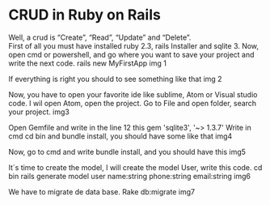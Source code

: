 # CRUD in Ruby on Rails
Well, a crud is “Create”, “Read”, “Update” and “Delete”.		
First of all you must have installed ruby 2.3, rails Installer and sqlite 3.
Now, open cmd or powershell, and go where you want to save your project  and write the next code.
rails new MyFirstApp
img 1

If everything is right you should to see something like that
img 2

Now, you have to open your favorite ide like sublime, Atom or Visual studio code. 
I wil open Atom, open the project. Go to File and  open folder, search your project.
img3

Open Gemfile and write in the line 12 this
gem 'sqlite3', '~> 1.3.7'
Write in cmd cd bin and bundle install, you should have some like that 
img4

Now, go to cmd and write bundle install, and you should have this 
img5

It´s time to create the model, I will create the model User, write this code.
cd bin
rails generate model user name:string phone:string email:string
img6

We have to migrate de data base.
Rake db:migrate
img7

